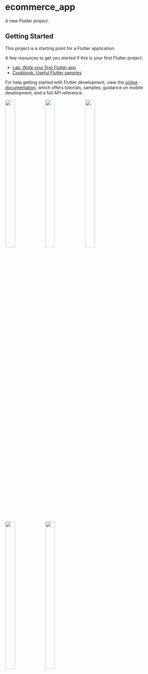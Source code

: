 # ecommerce_app

A new Flutter project.

## Getting Started

This project is a starting point for a Flutter application.

A few resources to get you started if this is your first Flutter project:

- [Lab: Write your first Flutter app](https://docs.flutter.dev/get-started/codelab)
- [Cookbook: Useful Flutter samples](https://docs.flutter.dev/cookbook)

For help getting started with Flutter development, view the
[online documentation](https://docs.flutter.dev/), which offers tutorials,
samples, guidance on mobile development, and a full API reference.
<p>
  <img src="https://github.com/Dipalig971/ecommerce_app/assets/143181151/01650e34-1801-443b-9055-ef50a6052edc" width=25% height=35%>
  
  <img src="https://github.com/Dipalig971/ecommerce_app/assets/143181151/c3962834-09bf-4a83-bc7d-5cd19187b355" width=25% height=35%>
  
  <img src="https://github.com/Dipalig971/ecommerce_app/assets/143181151/3033e3ef-c208-420b-ab62-1a21106568e2" width=25% height=35%>
  
  <img src="https://github.com/Dipalig971/ecommerce_app/assets/143181151/d4b49c7d-46e1-42cd-915e-f5ed731de222" width=25% height=35%>
  
  <img src="https://github.com/Dipalig971/ecommerce_app/assets/143181151/0f340823-2bd6-4148-9db5-d0873496c949" width=25% height=35%>
</p>
